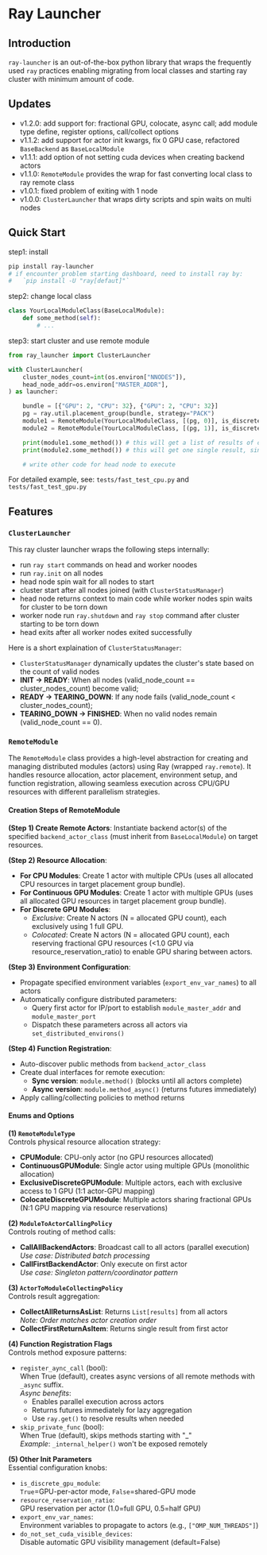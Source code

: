 # Ray Launcher

## Introduction

`ray-launcher` is an out-of-the-box python library that wraps the frequently used `ray`  practices enabling migrating from local classes and starting ray cluster with minimum amount of code.

## Updates 

- v1.2.0: add support for: fractional GPU, colocate,  async call; add module type define, register options, call/collect options
- v1.1.2: add support for actor init kwargs, fix 0 GPU case, refactored `BaseBackend` as `BaseLocalModule`
- v1.1.1: add option of not setting cuda devices when creating backend actors
- v1.1.0: `RemoteModule` provides the wrap for fast converting local class to ray remote class
- v1.0.1: fixed problem of exiting with 1 node 
- v1.0.0: `ClusterLauncher` that wraps dirty scripts and spin waits on multi nodes


## Quick Start

step1: install
```bash
pip install ray-launcher
# if encounter problem starting dashboard, need to install ray by:
#   `pip install -U "ray[defaut]"`
```


step2: change local class
```python
class YourLocalModuleClass(BaseLocalModule):
    def some_method(self):
        # ...
```

step3: start cluster and use remote module
```python
from ray_launcher import ClusterLauncher

with ClusterLauncher(
    cluster_nodes_count=int(os.environ["NNODES"]),
    head_node_addr=os.environ["MASTER_ADDR"],
) as launcher:

    bundle = [{"GPU": 2, "CPU": 32}, {"GPU": 2, "CPU": 32}]
    pg = ray.util.placement_group(bundle, strategy="PACK")
    module1 = RemoteModule(YourLocalModuleClass, [(pg, 0)], is_discrete_gpu_module=True)
    module2 = RemoteModule(YourLocalModuleClass, [(pg, 1)], is_discrete_gpu_module=False)

    print(module1.some_method()) # this will get a list of results of calling each backend actor
    print(module2.some_method()) # this will get one single result, since there is only one backend actor

    # write other code for head node to execute

```

For detailed example, see: `tests/fast_test_cpu.py` and `tests/fast_test_gpu.py`


## Features


### `ClusterLauncher`

This ray cluster launcher wraps the following steps internally:

- run `ray start` commands on head and worker noodes
- run `ray.init` on all nodes
- head node spin wait for all nodes to start
- cluster start after all nodes joined (with `ClusterStatusManager`)
- head node returns context to main code while worker nodes spin waits for cluster to be torn down
- worker node run `ray.shutdown` and `ray stop` command after cluster starting to be torn down
- head exits after all worker nodes exited successfully

Here is a short explaination of `ClusterStatusManager`:

- `ClusterStatusManager` dynamically updates the cluster's state based on the count of valid nodes
- **INIT → READY**: When all nodes (valid_node_count == cluster_nodes_count) become valid; 
- **READY → TEARING_DOWN**: If any node fails (valid_node_count < cluster_nodes_count); 
- **TEARING_DOWN → FINISHED**: When no valid nodes remain (valid_node_count == 0).


### `RemoteModule`


The `RemoteModule` class provides a high-level abstraction for creating and managing distributed modules (actors) using Ray (wrapped `ray.remote`). It handles resource allocation, actor placement, environment setup, and function registration, allowing seamless execution across CPU/GPU resources with different parallelism strategies.

#### Creation Steps of RemoteModule

**(Step 1) Create Remote Actors**: Instantiate backend actor(s) of the specified `backend_actor_class` (must inherit from `BaseLocalModule`) on target resources.

**(Step 2) Resource Allocation**:  
- **For CPU Modules**: Create 1 actor with multiple CPUs (uses all allocated CPU resources in target placement group bundle).  
- **For Continuous GPU Modules**: Create 1 actor with multiple GPUs (uses all allocated GPU resources in target placement group bundle).  
- **For Discrete GPU Modules**:  
  - *Exclusive*: Create N actors (N = allocated GPU count), each exclusively using 1 full GPU.  
  - *Colocated*: Create N actors (N = allocated GPU count), each reserving fractional GPU resources (<1.0 GPU via resource_reservation_ratio) to enable GPU sharing between actors.  

**(Step 3) Environment Configuration**:
- Propagate specified environment variables (`export_env_var_names`) to all actors
- Automatically configure distributed parameters:
  - Query first actor for IP/port to establish `module_master_addr` and `module_master_port`
  - Dispatch these parameters across all actors via `set_distributed_environs()`

**(Step 4) Function Registration**:
- Auto-discover public methods from `backend_actor_class`
- Create dual interfaces for remote execution:
  - **Sync version**: `module.method()` (blocks until all actors complete)
  - **Async version**: `module.method_async()` (returns futures immediately)
- Apply calling/collecting policies to method returns

#### Enums and Options

**(1) `RemoteModuleType`**  
Controls physical resource allocation strategy:
- **CPUModule**: CPU-only actor (no GPU resources allocated)
- **ContinuousGPUModule**: Single actor using multiple GPUs (monolithic allocation)
- **ExclusiveDiscreteGPUModule**: Multiple actors, each with exclusive access to 1 GPU (1:1 actor-GPU mapping)
- **ColocateDiscreteGPUModule**: Multiple actors sharing fractional GPUs (N:1 GPU mapping via resource reservations)

**(2) `ModuleToActorCallingPolicy`**  
Controls routing of method calls:
- **CallAllBackendActors**: Broadcast call to all actors (parallel execution)  
  *Use case: Distributed batch processing*
- **CallFirstBackendActor**: Only execute on first actor  
  *Use case: Singleton pattern/coordinator pattern*

**(3) `ActorToModuleCollectingPolicy`**  
Controls result aggregation:
- **CollectAllReturnsAsList**: Returns `List[results]` from all actors  
  *Note: Order matches actor creation order*
- **CollectFirstReturnAsItem**: Returns single result from first actor  

**(4) Function Registration Flags**  
Controls method exposure patterns:
- `register_aync_call` (bool):  
  When True (default), creates async versions of all remote methods with `_async` suffix.  
  *Async benefits*:  
  - Enables parallel execution across actors  
  - Returns futures immediately for lazy aggregation  
  - Use `ray.get()` to resolve results when needed
- `skip_private_func` (bool):  
  When True (default), skips methods starting with "_"  
  *Example*: `_internal_helper()` won't be exposed remotely

**(5) Other Init Parameters**  
Essential configuration knobs:
- `is_discrete_gpu_module`:  
  `True`=GPU-per-actor mode, `False`=shared-GPU mode
- `resource_reservation_ratio`:  
  GPU reservation per actor (1.0=full GPU, 0.5=half GPU)
- `export_env_var_names`:  
  Environment variables to propagate to actors (e.g., `["OMP_NUM_THREADS"]`)
- `do_not_set_cuda_visible_devices`:  
  Disable automatic GPU visibility management (default=False)



